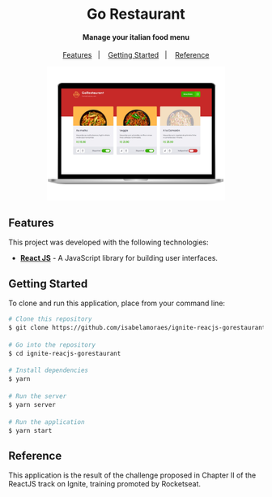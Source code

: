 <h1 align="center">
  Go Restaurant
</h1>

<h4 align="center">
  Manage your italian food menu
</h4>

<p align="center">
  <a href="#features">Features</a>&nbsp;&nbsp;&nbsp;|&nbsp;&nbsp;&nbsp;
  <a href="#getting-started">Getting Started</a>&nbsp;&nbsp;&nbsp;|&nbsp;&nbsp;&nbsp;
  <a href="#reference">Reference</a>
</p>

<p align="center">
  <img alt="Application Demo" src="https://github.com/isabelamoraes/ignite-reactjs-gorestaurant/blob/main/demo/web.jpg?raw=true" width="70%">
</p>

## Features

This project was developed with the following technologies:

- **[React JS](https://reactjs.org/)** - A JavaScript library for building user interfaces.

## Getting Started

To clone and run this application, place from your command line:

```bash
# Clone this repository
$ git clone https://github.com/isabelamoraes/ignite-reacjs-gorestaurant.git

# Go into the repository
$ cd ignite-reacjs-gorestaurant

# Install dependencies
$ yarn

# Run the server
$ yarn server

# Run the application
$ yarn start

```

## Reference

This application is the result of the challenge proposed in Chapter II of the ReactJS track on Ignite, training promoted by Rocketseat.
